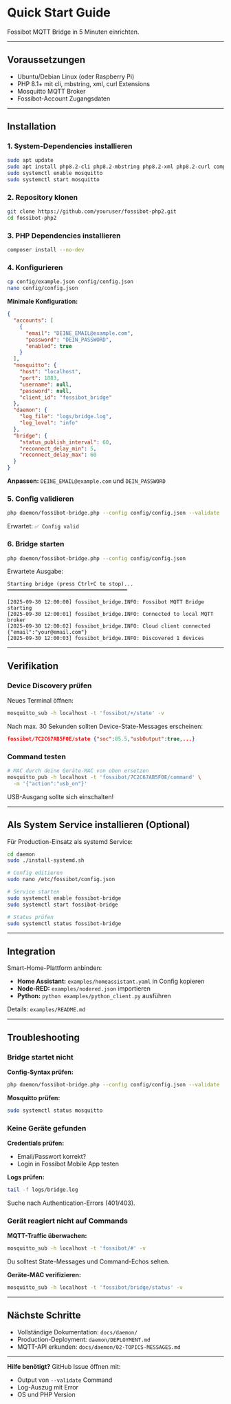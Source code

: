 # Quick Start Guide

Fossibot MQTT Bridge in 5 Minuten einrichten.

---

## Voraussetzungen

- Ubuntu/Debian Linux (oder Raspberry Pi)
- PHP 8.1+ mit cli, mbstring, xml, curl Extensions
- Mosquitto MQTT Broker
- Fossibot-Account Zugangsdaten

---

## Installation

### 1. System-Dependencies installieren

```bash
sudo apt update
sudo apt install php8.2-cli php8.2-mbstring php8.2-xml php8.2-curl composer mosquitto -y
sudo systemctl enable mosquitto
sudo systemctl start mosquitto
```

### 2. Repository klonen

```bash
git clone https://github.com/youruser/fossibot-php2.git
cd fossibot-php2
```

### 3. PHP Dependencies installieren

```bash
composer install --no-dev
```

### 4. Konfigurieren

```bash
cp config/example.json config/config.json
nano config/config.json
```

**Minimale Konfiguration:**
```json
{
  "accounts": [
    {
      "email": "DEINE_EMAIL@example.com",
      "password": "DEIN_PASSWORD",
      "enabled": true
    }
  ],
  "mosquitto": {
    "host": "localhost",
    "port": 1883,
    "username": null,
    "password": null,
    "client_id": "fossibot_bridge"
  },
  "daemon": {
    "log_file": "logs/bridge.log",
    "log_level": "info"
  },
  "bridge": {
    "status_publish_interval": 60,
    "reconnect_delay_min": 5,
    "reconnect_delay_max": 60
  }
}
```

**Anpassen:** `DEINE_EMAIL@example.com` und `DEIN_PASSWORD`

### 5. Config validieren

```bash
php daemon/fossibot-bridge.php --config config/config.json --validate
```

Erwartet: `✅ Config valid`

### 6. Bridge starten

```bash
php daemon/fossibot-bridge.php --config config/config.json
```

Erwartete Ausgabe:
```
Starting bridge (press Ctrl+C to stop)...
═══════════════════════════════════════

[2025-09-30 12:00:00] fossibot_bridge.INFO: Fossibot MQTT Bridge starting
[2025-09-30 12:00:01] fossibot_bridge.INFO: Connected to local MQTT broker
[2025-09-30 12:00:02] fossibot_bridge.INFO: Cloud client connected {"email":"your@email.com"}
[2025-09-30 12:00:03] fossibot_bridge.INFO: Discovered 1 devices
```

---

## Verifikation

### Device Discovery prüfen

Neues Terminal öffnen:

```bash
mosquitto_sub -h localhost -t 'fossibot/+/state' -v
```

Nach max. 30 Sekunden sollten Device-State-Messages erscheinen:
```json
fossibot/7C2C67AB5F0E/state {"soc":85.5,"usbOutput":true,...}
```

### Command testen

```bash
# MAC durch deine Geräte-MAC von oben ersetzen
mosquitto_pub -h localhost -t 'fossibot/7C2C67AB5F0E/command' \
  -m '{"action":"usb_on"}'
```

USB-Ausgang sollte sich einschalten!

---

## Als System Service installieren (Optional)

Für Production-Einsatz als systemd Service:

```bash
cd daemon
sudo ./install-systemd.sh

# Config editieren
sudo nano /etc/fossibot/config.json

# Service starten
sudo systemctl enable fossibot-bridge
sudo systemctl start fossibot-bridge

# Status prüfen
sudo systemctl status fossibot-bridge
```

---

## Integration

Smart-Home-Plattform anbinden:

- **Home Assistant:** `examples/homeassistant.yaml` in Config kopieren
- **Node-RED:** `examples/nodered.json` importieren
- **Python:** `python examples/python_client.py` ausführen

Details: `examples/README.md`

---

## Troubleshooting

### Bridge startet nicht

**Config-Syntax prüfen:**
```bash
php daemon/fossibot-bridge.php --config config/config.json --validate
```

**Mosquitto prüfen:**
```bash
sudo systemctl status mosquitto
```

### Keine Geräte gefunden

**Credentials prüfen:**
- Email/Passwort korrekt?
- Login in Fossibot Mobile App testen

**Logs prüfen:**
```bash
tail -f logs/bridge.log
```

Suche nach Authentication-Errors (401/403).

### Gerät reagiert nicht auf Commands

**MQTT-Traffic überwachen:**
```bash
mosquitto_sub -h localhost -t 'fossibot/#' -v
```

Du solltest State-Messages und Command-Echos sehen.

**Geräte-MAC verifizieren:**
```bash
mosquitto_sub -h localhost -t 'fossibot/bridge/status' -v
```

---

## Nächste Schritte

- Vollständige Dokumentation: `docs/daemon/`
- Production-Deployment: `daemon/DEPLOYMENT.md`
- MQTT-API erkunden: `docs/daemon/02-TOPICS-MESSAGES.md`

---

**Hilfe benötigt?** GitHub Issue öffnen mit:
- Output von `--validate` Command
- Log-Auszug mit Error
- OS und PHP Version

